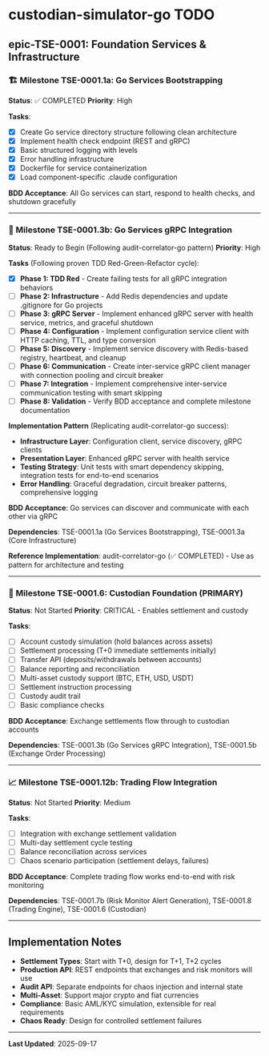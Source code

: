 # custodian-simulator-go TODO

## epic-TSE-0001: Foundation Services & Infrastructure

### 🏗️ Milestone TSE-0001.1a: Go Services Bootstrapping
**Status**: ✅ COMPLETED
**Priority**: High

**Tasks**:
- [x] Create Go service directory structure following clean architecture
- [x] Implement health check endpoint (REST and gRPC)
- [x] Basic structured logging with levels
- [x] Error handling infrastructure
- [x] Dockerfile for service containerization
- [x] Load component-specific .claude configuration

**BDD Acceptance**: All Go services can start, respond to health checks, and shutdown gracefully

---

### 🔗 Milestone TSE-0001.3b: Go Services gRPC Integration
**Status**: Ready to Begin (Following audit-correlator-go pattern)
**Priority**: High

**Tasks** (Following proven TDD Red-Green-Refactor cycle):
- [x] **Phase 1: TDD Red** - Create failing tests for all gRPC integration behaviors
- [ ] **Phase 2: Infrastructure** - Add Redis dependencies and update .gitignore for Go projects
- [ ] **Phase 3: gRPC Server** - Implement enhanced gRPC server with health service, metrics, and graceful shutdown
- [ ] **Phase 4: Configuration** - Implement configuration service client with HTTP caching, TTL, and type conversion
- [ ] **Phase 5: Discovery** - Implement service discovery with Redis-based registry, heartbeat, and cleanup
- [ ] **Phase 6: Communication** - Create inter-service gRPC client manager with connection pooling and circuit breaker
- [ ] **Phase 7: Integration** - Implement comprehensive inter-service communication testing with smart skipping
- [ ] **Phase 8: Validation** - Verify BDD acceptance and complete milestone documentation

**Implementation Pattern** (Replicating audit-correlator-go success):
- **Infrastructure Layer**: Configuration client, service discovery, gRPC clients
- **Presentation Layer**: Enhanced gRPC server with health service
- **Testing Strategy**: Unit tests with smart dependency skipping, integration tests for end-to-end scenarios
- **Error Handling**: Graceful degradation, circuit breaker patterns, comprehensive logging

**BDD Acceptance**: Go services can discover and communicate with each other via gRPC

**Dependencies**: TSE-0001.1a (Go Services Bootstrapping), TSE-0001.3a (Core Infrastructure)

**Reference Implementation**: audit-correlator-go (✅ COMPLETED) - Use as pattern for architecture and testing

---

### 🏦 Milestone TSE-0001.6: Custodian Foundation (PRIMARY)
**Status**: Not Started
**Priority**: CRITICAL - Enables settlement and custody

**Tasks**:
- [ ] Account custody simulation (hold balances across assets)
- [ ] Settlement processing (T+0 immediate settlements initially)
- [ ] Transfer API (deposits/withdrawals between accounts)
- [ ] Balance reporting and reconciliation
- [ ] Multi-asset custody support (BTC, ETH, USD, USDT)
- [ ] Settlement instruction processing
- [ ] Custody audit trail
- [ ] Basic compliance checks

**BDD Acceptance**: Exchange settlements flow through to custodian accounts

**Dependencies**: TSE-0001.3b (Go Services gRPC Integration), TSE-0001.5b (Exchange Order Processing)

---

### 📈 Milestone TSE-0001.12b: Trading Flow Integration
**Status**: Not Started
**Priority**: Medium

**Tasks**:
- [ ] Integration with exchange settlement validation
- [ ] Multi-day settlement cycle testing
- [ ] Balance reconciliation across services
- [ ] Chaos scenario participation (settlement delays, failures)

**BDD Acceptance**: Complete trading flow works end-to-end with risk monitoring

**Dependencies**: TSE-0001.7b (Risk Monitor Alert Generation), TSE-0001.8 (Trading Engine), TSE-0001.6 (Custodian)

---

## Implementation Notes

- **Settlement Types**: Start with T+0, design for T+1, T+2 cycles
- **Production API**: REST endpoints that exchanges and risk monitors will use
- **Audit API**: Separate endpoints for chaos injection and internal state
- **Multi-Asset**: Support major crypto and fiat currencies
- **Compliance**: Basic AML/KYC simulation, extensible for real requirements
- **Chaos Ready**: Design for controlled settlement failures

---

**Last Updated**: 2025-09-17